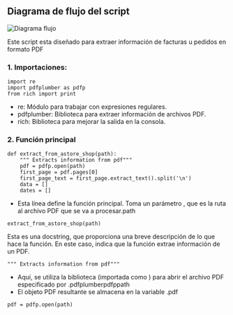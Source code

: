 ## Diagrama de flujo del script

![Diagrama flujo](https://github.com/user-attachments/assets/55e7ead8-179c-4d5e-bf40-c7004d861e97)

Este script esta diseñado para extraer información de facturas u pedidos en formato PDF
### 1. Importaciones:

```
import re
import pdfplumber as pdfp
from rich import print
```

- re: Módulo para trabajar con expresiones regulares.
- pdfplumber: Biblioteca para extraer información de archivos PDF.
- rich: Biblioteca para mejorar la salida en la consola.


### 2. Función principal
```Función principal
def extract_from_astore_shop(path):
    """ Extracts information from pdf"""
    pdf = pdfp.open(path)
    first_page = pdf.pages[0]
    first_page_text = first_page.extract_text().split('\n')
    data = []
    dates = []
```
- Esta línea define la función principal. Toma un parámetro , que es la ruta al archivo PDF que se va a procesar.path
```Función principal
extract_from_astore_shop(path)
```

Esta es una docstring, que proporciona una breve descripción de lo que hace la función. En este caso, indica que la función extrae información de un PDF.
```Esta es una docstring
""" Extracts information from pdf"""
```

- Aquí, se utiliza la biblioteca (importada como ) para abrir el archivo PDF especificado por .pdfplumberpdfppath
- El objeto PDF resultante se almacena en la variable .pdf
``` pdf = pdfp.open(path)
pdf = pdfp.open(path)
```
